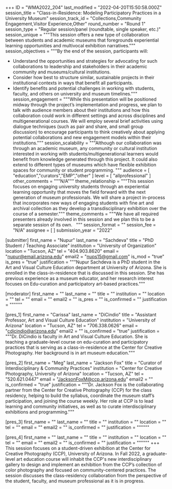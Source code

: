 +++
ID = "WMA2022_204"
last_modified = "2022-04-20T15:50:58.000Z"
session_title = "Class-in-Residence: Modeling Participatory Practices in a University Museum"
session_track_id = "Collections,Community Engagement,Visitor Experience,Other"
round_number = "Round 1"
session_type = "Regular session/panel (roundtable, single speaker, etc.)"
session_unique = """​​​This session offers a new type of collaboration between students and academic museums that foregrounds experiential learning opportunities and multivocal exhibition narratives."""
session_objectives = """By the end of the session, participants will:
- Understand the opportunities and strategies for advocating for such collaborations to leadership and stakeholders in their academic community and museums/cultural institutions.
- Consider how best to structure similar, sustainable projects in their institutional contexts in ways that benefit all participants.
- Identify benefits and potential challenges in working with students, faculty, and others on university and museum timelines."""
session_engagement = """While this presentation will be positioned midway through the project’s implementation and progress, we plan to talk with audience members about their institutions and how this collaboration could work in different settings and across disciplines and multigenerational courses. We will employ several brief activities using dialogue techniques (such as pair and share, and small group discussion) to encourage participants to think creatively about applying potential collaborations and new engagement models within their institutions."""
session_scalability = """Although our collaboration was through an academic museum, any community or cultural institution interested in working with students/multigenerational learners would benefit from knowledge generated through this project. It could also extend to different types of museums which have flexible exhibition spaces for community or student programming.
"""
audience = [ "education","curators","EMP","other" ]
level = [ "allprofessional" ]
other_comments = """N/A"""
theme_relationship = """This session focuses on engaging university students through an experiential learning opportunity that moves the field forward with the next generation of museum professionals. We will share a project in-process that incorporates new ways of engaging students with fine art and archival collection as they develop a transdisciplinary exhibition over the course of a semester."""
theme_comments = """We have all required presenters already involved in this session and we plan this to be a separate session of its own.  
"""
session_format = ""
session_fee = "N/A"
assignee = [  ]
submission_year = "2022"

[submitter]
first_name = "Nupur"
last_name = "Sachdeva"
title = "PhD Student / Teaching Associate"
institution = "University of Organization"
location = "Tucson, AZ"
tel = "404.903.8620"
email = "nupur@email.arizona.edu"
email2 = "nups15@gmail.com"
is_mod = "true"
is_pres = "true"
justification = """Nupur Sachdeva is a PhD student in the Art and Visual Culture Education department at University of Arizona. She is enrolled in the class-in-residence that is discussed in this session. She has previous experience as a museum educator, and her research interest focuses on Edu-curation and participatory art-based practices."""

[moderator]
first_name = ""
last_name = ""
title = ""
institution = ""
location = ""
tel = ""
email = ""
email2 = ""
is_pres = ""
is_confirmed = ""
justification = """"""

[pres_1]
first_name = "Carissa"
last_name = "DiCindio"
title = "Assistant Professor, Art and Visual Culture Education"
institution = "University of Arizona"
location = "Tucson, AZ"
tel = "706.338.0626"
email = "cdicindio@arizona.edu"
email2 = ""
is_confirmed = "true"
justification = """Dr. DiCindio is faculty in Art and Visual Culture Education. She is teaching a graduate-level course on edu-curation and participatory practices that is serving as a class-in-residence at the Center for Creative Photography. Her background is in art museum education."""

[pres_2]
first_name = "Meg"
last_name = "Jackson Fox"
title = "Curator of Interdisciplinary & Community Practices"
institution = "Center for Creative Photography, University of Arizona"
location = "Tucson, AZ"
tel = "520.621.0447"
email = "JacksonFoxM@ccp.arizona.edu"
email2 = ""
is_confirmed = "true"
justification = """Dr. Jackson Fox is the collaborating partner from the Center for Creative Photography (CCP) for the class residency, helping to build the syllabus, coordinate the museum staff’s participation, and joining the course weekly. Her role at CCP is to lead learning and community initiatives, as well as to curate interdisciplinary exhibitions and programming."""

[pres_3]
first_name = ""
last_name = ""
title = ""
institution = ""
location = ""
tel = ""
email = ""
email2 = ""
is_confirmed = ""
justification = """"""

[pres_4]
first_name = ""
last_name = ""
title = ""
institution = ""
location = ""
tel = ""
email = ""
email2 = ""
is_confirmed = ""
justification = """"""
+++
This session focuses on a student-driven exhibition at the Center for Creative Photography (CCP), University of Arizona. In Fall 2022, a graduate-level art education course will inhabit the CCP's new interdisciplinary gallery to design and implement an exhibition from the CCP’s collection of color photography and focused on community-centered practices. The session discusses the class-residency collaboration from the perspective of the student, faculty, and museum professional as it is in progress.
